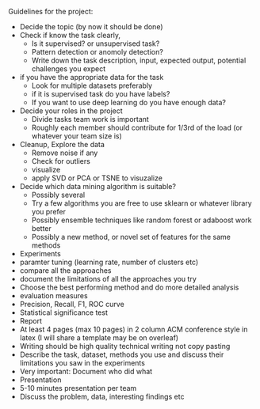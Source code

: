 Guidelines for the project:

* Decide the topic (by now it should be done)
* Check if know the task clearly, 
  * Is it supervised? or unsupervised task?
  * Pattern detection or anomoly detection?
  * Write down the task description, input, expected output, potential challenges you expect
* if you have the appropriate data for the task
  * Look for multiple datasets preferably
  * if it is supervised task do you have labels?
  * If you want to use deep learning do you have enough data?
* Decide your roles in the project
  * Divide tasks team work is important
  * Roughly each member should contribute for 1/3rd of the load (or whatever your team size is)
* Cleanup, Explore the data
  * Remove noise if any
  * Check for outliers
  * visualize
  * apply SVD or PCA or TSNE to visuzalize
* Decide which data mining algorithm is suitable?
  * Possibly several
  * Try a few algorithms you are free to use sklearn or whatever library you prefer
  * Possibly ensemble techniques like random forest or adaboost work better
  * Possibly a new method, or novel set of features for the same methods
* Experiments 
 * paramter tuning (learning rate, number of clusters etc)
 * compare all the approaches
 * document the limitations of all the approaches you try
 * Choose the best performing method and do more detailed analysis
 * evaluation measures
  * Precision, Recall, F1, ROC curve
  * Statistical significance test
* Report
 * At least 4 pages (max 10 pages) in 2 column ACM conference style in latex (I will share a template may be on overleaf)
 * Writing should be high quality technical writing not copy pasting 
 * Describe the task, dataset, methods you use and discuss their limitations you saw in the experiments
 * Very important: Document who did what
* Presentation
 * 5-10 minutes presentation per team
 * Discuss the problem, data, interesting findings etc
